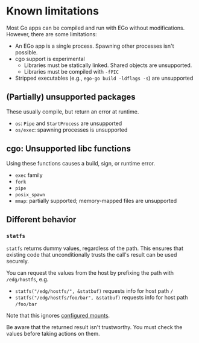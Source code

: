# Known limitations

Most Go apps can be compiled and run with EGo without modifications. However, there are some limitations:

* An EGo app is a single process. Spawning other processes isn't possible.
* cgo support is experimental
  * Libraries must be statically linked. Shared objects are unsupported.
  * Libraries must be compiled with `-fPIC`
* Stripped executables (e.g., `ego-go build -ldflags -s`) are unsupported

## (Partially) unsupported packages

These usually compile, but return an error at runtime.

* `os`: `Pipe` and `StartProcess` are unsupported
* `os/exec`: spawning processes is unsupported

## cgo: Unsupported libc functions

Using these functions causes a build, sign, or runtime error.

* `exec` family
* `fork`
* `pipe`
* `posix_spawn`
* `mmap`: partially supported; memory-mapped files are unsupported

## Different behavior

### `statfs`

`statfs` returns dummy values, regardless of the path.
This ensures that existing code that unconditionally trusts the call's result can be used securely.

You can request the values from the host by prefixing the path with `/edg/hostfs`, e.g.

* `statfs("/edg/hostfs/", &statbuf)` requests info for host path `/`
* `statfs("/edg/hostfs/foo/bar", &statbuf)` requests info for host path `/foo/bar`

Note that this ignores [configured mounts](../reference/config.md#mounts).

Be aware that the returned result isn't trustworthy.
You must check the values before taking actions on them.
